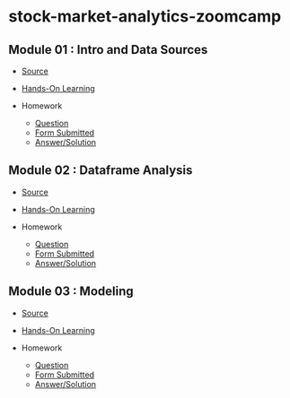 # stock-market-analytics-zoomcamp

## Module 01 : Intro and Data Sources

- [Source](https://github.com/DataTalksClub/stock-markets-analytics-zoomcamp/tree/main/01-intro-and-data-sources)

- [Hands-On Learning](https://github.com/garjita63/stock-market-analytics-zoomcamp/tree/main/Hands-On%20Learning)

- Homework
  - [Question](https://github.com/DataTalksClub/stock-markets-analytics-zoomcamp/blob/main/cohorts/2024/homework%201.md)
  - [Form Submitted](https://courses.datatalks.club/sma-zoomcamp-2024/homework/hw01)
  - [Answer/Solution](https://github.com/garjita63/stock-market-analytics-zoomcamp/tree/main/homework/module-1)


## Module 02 : Dataframe Analysis

- [Source](https://github.com/DataTalksClub/stock-markets-analytics-zoomcamp/tree/main/02-dataframe-analysis)

- [Hands-On Learning](https://github.com/garjita63/stock-market-analytics-zoomcamp/blob/main/Hands-On%20Learning/module-2/Module2_Colab_Working_with_the_data.ipynb)

- Homework
  - [Question](https://github.com/DataTalksClub/stock-markets-analytics-zoomcamp/blob/main/cohorts/2024/homework%202.md)
  - [Form Submitted](https://courses.datatalks.club/sma-zoomcamp-2024/homework/hw02)
  - [Answer/Solution](https://github.com/garjita63/stock-market-analytics-zoomcamp/tree/main/homework/module-2)


## Module 03 : Modeling

- [Source](https://github.com/DataTalksClub/stock-markets-analytics-zoomcamp/tree/main/03-modeling)

- [Hands-On Learning](https://github.com/garjita63/stock-market-analytics-zoomcamp/blob/main/Hands-On%20Learning/module-3/Module_3_Colab_Time_Series_Modeling.ipynb)

- Homework
  - [Question](https://github.com/DataTalksClub/stock-markets-analytics-zoomcamp/blob/main/cohorts/2024/homework%202.md)
  - [Form Submitted](https://courses.datatalks.club/sma-zoomcamp-2024/homework/hw02)
  - [Answer/Solution](https://github.com/garjita63/stock-market-analytics-zoomcamp/tree/main/homework/module-2)
